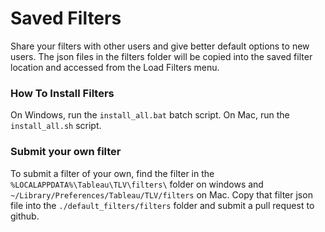 # Saved Filters

Share your filters with other users and give better default options to new users. The json files in the filters folder will be copied into the saved filter location and accessed from the Load Filters menu.

### How To Install Filters
On Windows, run the `install_all.bat` batch script. On Mac, run the `install_all.sh` script.

### Submit your own filter
To submit a filter of your own, find the filter in the ` %LOCALAPPDATA%\Tableau\TLV\filters\`  folder on windows and `~/Library/Preferences/Tableau/TLV/filters` on Mac. Copy that filter json file into the `./default_filters/filters` folder and submit a pull request to github.
